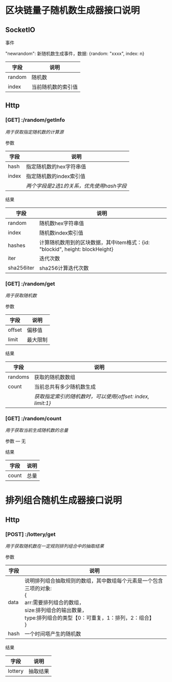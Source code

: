 # 区块链量子随机数生成器接口说明

## SocketIO

事件

"newrandom": 新随机数生成事件，数据: {random: "xxxx", index: n}

| 字段   | 说明               |
| ------ | ------------------ |
| random | 随机数             |
| index  | 当前随机数的索引值 |

## Http

### [GET] :/random/getInfo

*用于获取指定随机数的计算源*

参数

| 字段  | 说明                                     |
| ----- | ---------------------------------------- |
| hash  | 指定随机数的hex字符串值                  |
| index | 指定随机数的index索引值                  |
|       | *两个字段是2选1的关系，优先使用hash字段* |

结果

| 字段       | 说明                                                         |
| ---------- | ------------------------------------------------------------ |
| random     | 随机数hex字符串值                                            |
| index      | 随机数index索引值                                            |
| hashes     | 计算随机数用到的区块数据，其中item格式：{id: "blockid", height: blockHeight} |
| iter       | 迭代次数                                                     |
| sha256iter | sha256计算迭代次数                                           |

### [GET] :/random/get

*用于获取随机数*

参数

| 字段   | 说明     |
| ------ | -------- |
| offset | 偏移值   |
| limit  | 最大限制 |

结果

| 字段    | 说明                                                       |
| ------- | ---------------------------------------------------------- |
| randoms | 获取的随机数数组                                           |
| count   | 当前总共有多少随机数生成                                   |
|         | *获取指定索引的随机数时，可以使用{offset: index, limit:1}* |

### [GET] :/random/count

*用于获取当前生成随机数的总量*

参数 — 无

结果

| 字段  | 说明 |
| ----- | ---- |
| count | 总量 |

# 排列组合随机生成器接口说明

## Http

### [POST] :/lottery/get

*用于获取随机数在一定规则排列组合中的抽取结果*

参数 

| 字段   | 说明     |
| ------ | -------- |
| data | 说明排列组合抽取规则的数组，其中数组每个元素是一个包含三项的对象:<br />{<br />         arr:需要排列组合的数组，<br />         size:排列组合的输出数量，<br />         type:排列组合的类型【0：可重复，1：排列，2：组合】<br /> } |
| hash  | 一个时间塔产生的随机数 |

结果

| 字段  | 说明 |
| ----- | ---- |
| lottery | 抽取结果 |
